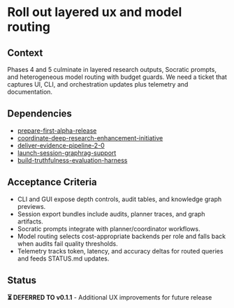 # Roll out layered ux and model routing

## Context
Phases 4 and 5 culminate in layered research outputs, Socratic prompts, and
heterogeneous model routing with budget guards. We need a ticket that captures
UI, CLI, and orchestration updates plus telemetry and documentation.

## Dependencies
- [prepare-first-alpha-release](prepare-first-alpha-release.md)
- [coordinate-deep-research-enhancement-initiative](coordinate-deep-research-enhancement-initiative.md)
- [deliver-evidence-pipeline-2-0](deliver-evidence-pipeline-2-0.md)
- [launch-session-graphrag-support](launch-session-graphrag-support.md)
- [build-truthfulness-evaluation-harness](build-truthfulness-evaluation-harness.md)

## Acceptance Criteria
- CLI and GUI expose depth controls, audit tables, and knowledge graph previews.
- Session export bundles include audits, planner traces, and graph artifacts.
- Socratic prompts integrate with planner/coordinator workflows.
- Model routing selects cost-appropriate backends per role and falls back when
  audits fail quality thresholds.
- Telemetry tracks token, latency, and accuracy deltas for routed queries and
  feeds STATUS.md updates.

## Status
**⏳ DEFERRED TO v0.1.1** - Additional UX improvements for future release

